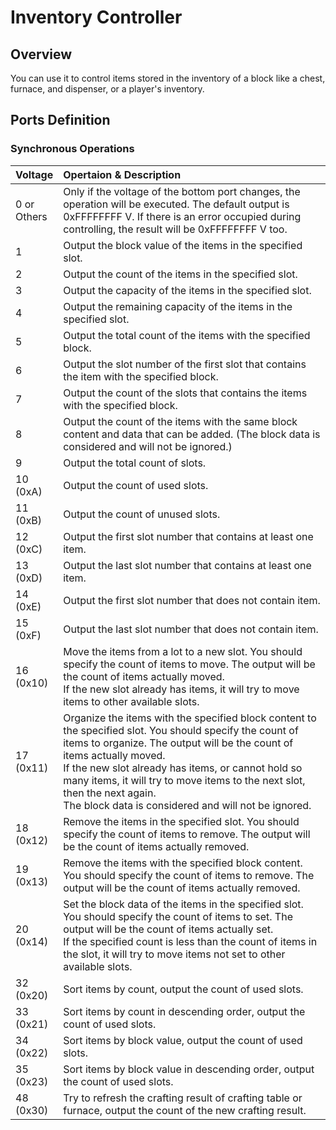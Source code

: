 <script setup lang="ts">
import ElectricConnection from "../../../components/ElectricElement/ElectricConnection";
import ElectricConnectorType from "../../../components/ElectricElement/ElectricConnectorType";
import ElectricConnectorDirection from "../../../components/ElectricElement/ElectricConnectorDirection";
import ElectricConnectionDisplayMode from "../../../components/ElectricElement/ElectricConnectionDisplayMode";
import IOPort from "../../../components/ElectricElement/IOPort";
import ElectricElement from "../../../components/ElectricElement/ElectricElement.vue";

let connections = [
    new ElectricConnection(ElectricConnectorDirection.Top, ElectricConnectorType.Output, ElectricConnectionDisplayMode.BitWidth, [
        new IOPort(1, 32, "Result", "Because the result is often 0, the default result is 0xFFFFFFFF V. If there is an error occupied during controlling, the result will be 0xFFFFFFFF V too.")
    ]),
    new ElectricConnection(ElectricConnectorDirection.Right, ElectricConnectorType.Input, ElectricConnectionDisplayMode.StartAndEnd, [
        new IOPort(1, 8, "Slot", "Specify the n+1th slot to control."),
        new IOPort(9, 16, "Count", "Specify how many items to control."),
        new IOPort(17, 17, "Whether Check Block Data", "See`Block Data`"),
        new IOPort(18, 18, "Whether Control Player's Inventory", "If this is 0, this element controls the inventory of the behind block. Otherwise, the element controls the specified player's inventory."),
        new IOPort(18, 18, "Whether Control All", "If this is 1, the element will ignore`Count` in operation, and will control as much as possible."),
        new IOPort(20, 24, "Player Index", "Specify which number player's inventory you want to control when`Whether Control Player's Inventory`is 1."),
        new IOPort(25, 32, "New Slot", "Specify the n+1th slot as the new slot when`Synchronous Operations`is 16(0x10).")
    ]),
        new ElectricConnection(ElectricConnectorDirection.Bottom, ElectricConnectorType.Input, ElectricConnectionDisplayMode.BitWidth, [
        new IOPort(1, 32, "Synchronous Operations", "Details are in the table below.")
    ]),
    new ElectricConnection(ElectricConnectorDirection.Left, ElectricConnectorType.Input, ElectricConnectionDisplayMode.StartAndEnd, [
        new IOPort(1, 10, "Block Content", "If this is greater than 0, the element will only control the item with the same block content."),
        new IOPort(11, 14, "Empty", "No effect."),
        new IOPort(15, 32, "Block Data", "If`Block Content`is greater than 0 and`Whether Check Block Data`is 1, the element will also check whether the block data of items equals to this.")
    ])
];
</script>

# Inventory Controller

## Overview

You can use it to control items stored in the inventory of a block like a chest, furnace, and dispenser, or a player's inventory.

## Ports Definition

<ElectricElement imgAltPrefix="Inventory Controller" :connections="connections" imgSrc="/images/expand/transportation/GVInventoryControllerBlock.webp"/>

### Synchronous Operations

| Voltage         | Opertaion & Description                                                                                                                                                                                                                                                                                                                                                              |
|-----------------|:-------------------------------------------------------------------------------------------------------------------------------------------------------------------------------------------------------------------------------------------------------------------------------------------------------------------------------------------------------------------------------------|
| 0 or<br/>Others | Only if the voltage of the bottom port changes, the operation will be executed. The default output is 0xFFFFFFFF V. If there is an error occupied during controlling, the result will be 0xFFFFFFFF V too.                                                                                                                                                                           |
| 1               | Output the block value of the items in the specified slot.                                                                                                                                                                                                                                                                                                                           |
| 2               | Output the count of the items in the specified slot.                                                                                                                                                                                                                                                                                                                                 |
| 3               | Output the capacity of the items in the specified slot.                                                                                                                                                                                                                                                                                                                              |
| 4               | Output the remaining capacity of the items in the specified slot.                                                                                                                                                                                                                                                                                                                    |
| 5               | Output the total count of the items with the specified block.                                                                                                                                                                                                                                                                                                                        |
| 6               | Output the slot number of the first slot that contains the item with the specified block.                                                                                                                                                                                                                                                                                            |
| 7               | Output the count of the slots that contains the items with the specified block.                                                                                                                                                                                                                                                                                                      |
| 8               | Output the count of the items with the same block content and data that can be added. (The block data is considered and will not be ignored.)                                                                                                                                                                                                                                        |
| 9               | Output the total count of slots.                                                                                                                                                                                                                                                                                                                                                     |
| 10<br/>(0xA)    | Output the count of used slots.                                                                                                                                                                                                                                                                                                                                                      |
| 11<br/>(0xB)    | Output the count of unused slots.                                                                                                                                                                                                                                                                                                                                                    |
| 12<br/>(0xC)    | Output the first slot number that contains at least one item.                                                                                                                                                                                                                                                                                                                        |
| 13<br/>(0xD)    | Output the last slot number that contains at least one item.                                                                                                                                                                                                                                                                                                                         |
| 14<br/>(0xE)    | Output the first slot number that does not contain item.                                                                                                                                                                                                                                                                                                                             |
| 15<br/>(0xF)    | Output the last slot number that does not contain item.                                                                                                                                                                                                                                                                                                                              |
| 16<br/>(0x10)   | Move the items from a lot to a new slot. You should specify the count of items to move. The output will be the count of items actually moved.<br/>If the new slot already has items, it will try to move items to other available slots.                                                                                                                                             |
| 17<br/>(0x11)   | Organize the items with the specified block content to the specified slot. You should specify the count of items to organize. The output will be the count of items actually moved.<br/> If the new slot already has items, or cannot hold so many items, it will try to move items to the next slot, then the next again.<br/>The block data is considered and will not be ignored. |
| 18<br/>(0x12)   | Remove the items in the specified slot. You should specify the count of items to remove. The output will be the count of items actually removed.                                                                                                                                                                                                                                     |
| 19<br/>(0x13)   | Remove the items with the specified block content. You should specify the count of items to remove. The output will be the count of items actually removed.                                                                                                                                                                                                                          |
| 20<br/>(0x14)   | Set the block data of the items in the specified slot. You should specify the count of items to set. The output will be the count of items actually set.<br/>If the specified count is less than the count of items in the slot, it will try to move items not set to other available slots.                                                                                         |
| 32<br/>(0x20)   | Sort items by count, output the count of used slots.                                                                                                                                                                                                                                                                                                                                 |
| 33<br/>(0x21)   | Sort items by count in descending order, output the count of used slots.                                                                                                                                                                                                                                                                                                             |
| 34<br/>(0x22)   | Sort items by block value, output the count of used slots.                                                                                                                                                                                                                                                                                                                           |
| 35<br/>(0x23)   | Sort items by block value in descending order, output the count of used slots.                                                                                                                                                                                                                                                                                                       |
| 48<br/>(0x30)   | Try to refresh the crafting result of crafting table or furnace, output the count of the new crafting result.                                                                                                                                                                                                                                                                        |